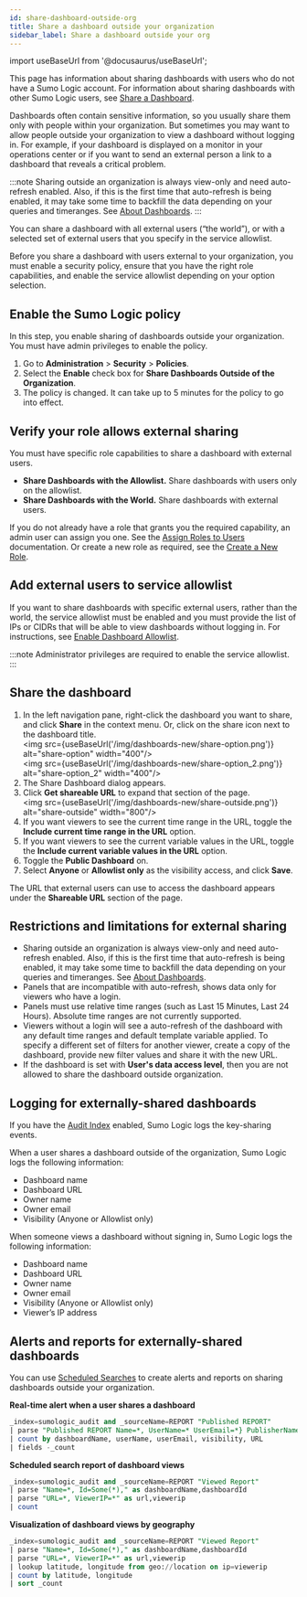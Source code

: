 ```yaml
---
id: share-dashboard-outside-org
title: Share a dashboard outside your organization
sidebar_label: Share a dashboard outside your org
---
```


import useBaseUrl from '@docusaurus/useBaseUrl';

This page has information about sharing dashboards with users who do not have a Sumo Logic account. For information about sharing dashboards with other Sumo Logic users, see [Share a Dashboard](/docs/dashboards-new/share-dashboard-new).

Dashboards often contain sensitive information, so you usually share them only with people within your organization. But sometimes you may want to allow people outside your organization to view a dashboard without logging in. For example, if your dashboard is displayed on a monitor in your operations center or if you want to send an external person a link to a dashboard that reveals a critical problem.

:::note
Sharing outside an organization is always view-only and need auto-refresh enabled. Also, if this is the first time that auto-refresh is being enabled, it may take some time to backfill the data depending on your queries and timeranges. See [About Dashboards](about.md).
:::

You can share a dashboard with all external users (“the world”), or with a selected set of external users that you specify in the service allowlist. 

Before you share a dashboard with users external to your organization, you must enable a security policy, ensure that you have the right role capabilities, and enable the service allowlist depending on your option selection.

## Enable the Sumo Logic policy

In this step, you enable sharing of dashboards outside your organization. You must have admin privileges to enable the policy.

1. Go to **Administration** > **Security** > **Policies**.
1. Select the **Enable** check box for **Share Dashboards Outside of the Organization**.
1. The policy is changed. It can take up to 5 minutes for the policy to go into effect.

## Verify your role allows external sharing

You must have specific role capabilities to share a dashboard with external users.

* **Share Dashboards with the Allowlist.** Share dashboards with users only on the allowlist.
* **Share Dashboards with the World.** Share dashboards with external users. 

If you do not already have a role that grants you the required capability, an admin user can assign you one. See the [Assign Roles to Users](/docs/manage/users-roles/roles/add-remove-users-role.md) documentation. Or create a new role as required, see the [Create a New Role](/docs/manage/users-roles/roles/create-manage-roles.md). 

## Add external users to service allowlist

If you want to share dashboards with specific external users, rather than the world, the service allowlist must be enabled and you must provide the list of IPs or CIDRs that will be able to view dashboards without logging in. For instructions, see [Enable Dashboard Allowlist](/docs/manage/security/create-allowlist-ip-cidr-addresses.md).

:::note
Administrator privileges are required to enable the service allowlist.
:::

## Share the dashboard

1.  In the left navigation pane, right-click the dashboard you want to share, and click **Share** in the context menu. Or, click on the share icon next to the dashboard title. <br/><img src={useBaseUrl('/img/dashboards-new/share-option.png')} alt="share-option" width="400"/> <br/><img src={useBaseUrl('/img/dashboards-new/share-option_2.png')} alt="share-option_2" width="400"/>
1.  The Share Dashboard dialog appears.
1.  Click **Get shareable URL** to expand that section of the page. <br/><img src={useBaseUrl('/img/dashboards-new/share-outside.png')} alt="share-outside" width="800"/>
1.  If you want viewers to see the current time range in the URL, toggle the **Include current time range in the URL** option.
1.  If you want viewers to see the current variable values in the URL, toggle the **Include current variable values in the URL** option.
1.  Toggle the **Public Dashboard** on.
1.  Select **Anyone** or **Allowlist only** as the visibility access, and click **Save**. 

The URL that external users can use to access the dashboard appears under the **Shareable URL** section of the page. 

## Restrictions and limitations for external sharing 

* Sharing outside an organization is always view-only and need auto-refresh enabled. Also, if this is the first time that auto-refresh is being enabled, it may take some time to backfill the data depending on your queries and timeranges. See [About Dashboards](about.md).
* Panels that are incompatible with auto-refresh, shows data only for viewers who have a login.
* Panels must use relative time ranges (such as Last 15 Minutes, Last 24 Hours). Absolute time ranges are not currently supported.
* Viewers without a login will see a auto-refresh of the dashboard with any default time ranges and default template variable applied. To specify a different set of filters for another viewer, create a copy of the dashboard, provide new filter values and share it with the new URL.
* If the dashboard is set with **User's data access level**, then you are not allowed to share the dashboard outside organization.

## Logging for externally-shared dashboards

If you have the [Audit Index](/docs/manage/security/audit-index.md) enabled, Sumo Logic logs the key-sharing events. 

When a user shares a dashboard outside of the organization, Sumo Logic logs the following information:
* Dashboard name
* Dashboard URL
* Owner name
* Owner email
* Visibility (Anyone or Allowlist only)

When someone views a dashboard without signing in, Sumo Logic logs the following information:
* Dashboard name
* Dashboard URL
* Owner name
* Owner email
* Visibility (Anyone or Allowlist only)
* Viewer’s IP address

## Alerts and reports for externally-shared dashboards

You can use [Scheduled Searches](/docs/alerts/scheduled-searches) to create alerts and reports on sharing dashboards outside your organization.

**Real-time alert when a user shares a dashboard**

```sql
_index=sumologic_audit and _sourceName=REPORT "Published REPORT"
| parse "Published REPORT Name=*, UserName=* UserEmail=*} PublisherName=* PublisherEmail=*} Visibility=* URL=*" as dashboardName,userName,userEmail,publisherName,publisherEmail,visibility, URL
| count by dashboardName, userName, userEmail, visibility, URL
| fields -_count
```

**Scheduled search report of dashboard views**

```sql
_index=sumologic_audit and _sourceName=REPORT "Viewed Report"
| parse "Name=*, Id=Some(*)," as dashboardName,dashboardId
| parse "URL=*, ViewerIP=*" as url,viewerip
| count
```

**Visualization of dashboard views by geography**

```sql
_index=sumologic_audit and _sourceName=REPORT "Viewed Report"
| parse "Name=*, Id=Some(*)," as dashboardName,dashboardId
| parse "URL=*, ViewerIP=*" as url,viewerip
| lookup latitude, longitude from geo://location on ip=viewerip
| count by latitude, longitude
| sort _count
```
